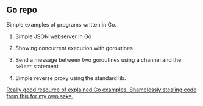 ## Go repo

Simple examples of programs written in Go.

1. Simple JSON webserver in Go

2. Showing concurrent execution with goroutines

3. Send a message between two goroutines using a channel and the ```select``` statement

4. Simple reverse proxy using the standard lib.

[Really good resource of explained Go examples. Shamelessly stealing code from this for my own sake.](https://gobyexample.com/)


